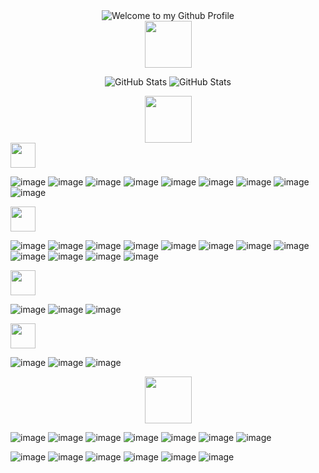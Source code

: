 <div align="center">
  <img src="https://github.com/user-attachments/assets/6ee11405-40c2-4021-96dc-ab4745cb6d12" style="max-width: 100%;" alt="Welcome to my Github Profile" />
</div>

<div align="center">
  <img height="75" src="https://github.com/user-attachments/assets/28dc773a-8d29-4b20-820e-db270973fe8c"/>

  ![GitHub Stats](https://github-readme-stats.vercel.app/api?username=JulesGresset&theme=ayu-mirage&show_icons=true&hide_border=true&count_private=true)
  ![GitHub Stats](https://github-readme-stats.vercel.app/api/top-langs/?username=JulesGresset&theme=ayu-mirage&show_icons=true&hide_border=true&layout=compact)
</div>

<div align="center">
  <img height="75" src="https://github.com/user-attachments/assets/691f6f15-754e-4249-88d7-2465228a2972"/>
</div>

<img height="40" src="https://github.com/user-attachments/assets/19e6a111-ddd1-48ce-a721-07c8f1b7d52b"/>

![image](https://img.shields.io/badge/C-00599C?style=for-the-badge&logo=c&logoColor=white)
![image](https://img.shields.io/badge/C%2B%2B-00599C?style=for-the-badge&logo=c%2B%2B&logoColor=whit)
![image](https://img.shields.io/badge/CSS3-1572B6?style=for-the-badge&logo=css3&logoColor=white)
![image](https://img.shields.io/badge/Haskell-5D4F85?style=for-the-badge&logo=haskell&logoColor=white)
![image](https://img.shields.io/badge/HTML5-E34F26?style=for-the-badge&logo=html5&logoColor=white)
![image](https://img.shields.io/badge/JavaScript-323330?style=for-the-badge&logo=javascript&logoColor=F7DF1E)
![image](https://img.shields.io/badge/json-5E5C5C?style=for-the-badge&logo=json&logoColor=white)
![image](https://img.shields.io/badge/PHP-777BB4?style=for-the-badge&logo=php&logoColor=white)
![image](https://img.shields.io/badge/TypeScript-007ACC?style=for-the-badge&logo=typescript&logoColor=white)

<img height="40" src="https://github.com/user-attachments/assets/3d1df999-987a-4755-bec5-891d1b4ea96a"/>

![image](https://img.shields.io/badge/Bootstrap-563D7C?style=for-the-badge&logo=bootstrap&logoColor=white)
![image](https://img.shields.io/badge/CMake-064F8C?style=for-the-badge&logo=cmake&logoColor=white)
![image](https://img.shields.io/badge/Expo-1B1F23?style=for-the-badge&logo=expo&logoColor=white)
![image](https://img.shields.io/badge/Express%20js-000000?style=for-the-badge&logo=express&logoColor=white)
![image](https://img.shields.io/badge/nestjs-E0234E?style=for-the-badge&logo=nestjs&logoColor=white)
![image](https://img.shields.io/badge/Node%20js-339933?style=for-the-badge&logo=nodedotjs&logoColor=white)
![image](https://img.shields.io/badge/Tailwind_CSS-38B2AC?style=for-the-badge&logo=tailwind-css&logoColor=white)
![image](https://img.shields.io/badge/Swagger-85EA2D?style=for-the-badge&logo=Swagger&logoColor=white)
![image](https://img.shields.io/badge/SFML-8CC445?style=for-the-badge&logo=sfml&logoColor=white)
![image](https://img.shields.io/badge/React-20232A?style=for-the-badge&logo=react&logoColor=61DAFB)
![image](https://img.shields.io/badge/React_Native-20232A?style=for-the-badge&logo=react&logoColor=61DAFB)
![image](https://img.shields.io/badge/Material%20UI-007FFF?style=for-the-badge&logo=mui&logoColor=white)

<img height="40" src="https://github.com/user-attachments/assets/ebd8d88f-0d75-495c-bdff-507e95d3f7f4"/>

![image](https://img.shields.io/badge/GitHub_Actions-2088FF?style=for-the-badge&logo=github-actions&logoColor=white)
![image](https://img.shields.io/badge/OVH%20Cloud-123F6D?style=for-the-badge&logo=ovh&logoColor=white)
![image](https://img.shields.io/badge/Docker-2CA5E0?style=for-the-badge&logo=docker&logoColor=white)

<img height="40" src="https://github.com/user-attachments/assets/61d59bdc-a074-4184-aec1-2c0e4ad330e0"/>

![image](https://img.shields.io/badge/MongoDB-4EA94B?style=for-the-badge&logo=mongodb&logoColor=white)
![image](https://img.shields.io/badge/MySQL-005C84?style=for-the-badge&logo=mysql&logoColor=white)
![image](https://img.shields.io/badge/phpmyadmin-6C78AF?style=for-the-badge&logo=phpmyadmin&logoColor=white)

<div align="center">
  <img height="75" src="https://github.com/user-attachments/assets/64088aef-50ac-4e2e-9531-adff466c8e07"/>
</div>

![image](https://img.shields.io/badge/Adobe%20Creative%20Cloud-DA1F26?style=for-the-badge&logo=Adobe%20Creative%20Cloud&logoColor=white)
![image](https://img.shields.io/badge/Adobe%20Photoshop-31A8FF?style=for-the-badge&logo=Adobe%20Photoshop&logoColor=black)
![image](https://img.shields.io/badge/Adobe%20Premiere%20Pro-9999FF?style=for-the-badge&logo=Adobe%20Premiere%20Pro&logoColor=white)
![image](https://img.shields.io/badge/Adobe%20XD-470137?style=for-the-badge&logo=Adobe%20XD&logoColor=#FF61F6)
![image](https://img.shields.io/badge/Canva-%2300C4CC.svg?&style=for-the-badge&logo=Canva&logoColor=white)
![image](https://img.shields.io/badge/Figma-F24E1E?style=for-the-badge&logo=figma&logoColor=white)
![image](https://img.shields.io/badge/solidworks-005386?style=for-the-badge&logo=dassaultsystemes&logoColor=white)


![image](https://img.shields.io/badge/Postman-FF6C37?style=for-the-badge&logo=Postman&logoColor=white)
![image](https://img.shields.io/badge/Markdown-000000?style=for-the-badge&logo=markdown&logoColor=white)
![image](https://img.shields.io/badge/GitKraken-179287?style=for-the-badge&logo=GitKraken&logoColor=white)
![image](https://img.shields.io/badge/eslint-3A33D1?style=for-the-badge&logo=eslint&logoColor=white)
![image](https://img.shields.io/badge/prettier-1A2C34?style=for-the-badge&logo=prettier&logoColor=F7BA3E)
![image](https://img.shields.io/badge/Microsoft_Office-D83B01?style=for-the-badge&logo=microsoft-office&logoColor=white)
